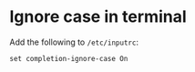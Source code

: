 # Ignore case in terminal
Add the following to ```/etc/inputrc```:
```
set completion-ignore-case On
```
